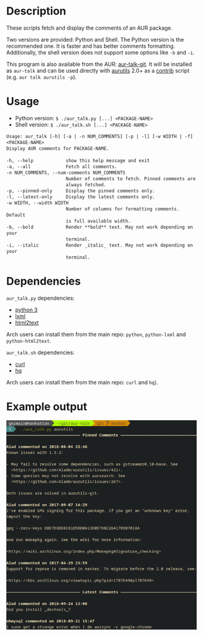 Description
===========

These scripts fetch and display the comments of an AUR package.

Two versions are provided: Python and Shell.
The Python version is the recommended one. It is faster and has better comments
formatting. Additionally, the shell version does not support some options like
`-b` and `-i`.

This program is also available from the AUR:
[aur-talk-git](https://aur.archlinux.org/packages/aur-talk-git/). It will be
installed as `aur-talk` and can be used directly with
[aurutils](https://github.com/AladW/aurutils) 2.0+ as a
[contrib](https://github.com/AladW/aurutils/tree/master/contrib) script (e.g.
`aur talk aurutils -p`).

Usage
=====

- Python version: `$ ./aur_talk.py [...] <PACKAGE-NAME>`
- Shell version: `$ ./aur_talk.sh [...] <PACKAGE-NAME>`

```
Usage: aur_talk [-h] [-a | -n NUM_COMMENTS] [-p | -l] [-w WIDTH | -f] <PACKAGE-NAME>
Display AUR comments for PACKAGE-NAME.

-h, --help            show this help message and exit
-a, --all             Fetch all comments.
-n NUM_COMMENTS, --num-comments NUM_COMMENTS
                      Number of comments to fetch. Pinned comments are
                      always fetched.
-p, --pinned-only     Display the pinned comments only.
-l, --latest-only     Display the latest comments only.
-w WIDTH, --width WIDTH
                      Number of columns for formatting comments. Default
                      is full available width.
-b, --bold            Render **bold** text. May not work depending on your
                      terminal.
-i, --italic          Render _italic_ text. May not work depending on your
                      terminal.
```

Dependencies
============

`aur_talk.py` dependencies:

- [python 3](https://www.python.org/)
- [lxml](http://lxml.de/)
- [html2text](https://pypi.python.org/pypi/html2text/)

Arch users can install them from the main repo: `python`, `python-lxml` and
`python-html2text`.

`aur_talk.sh` dependencies:

- [curl](https://curl.haxx.se/)
- [hq](https://github.com/coderobe/hq)

Arch users can install them from the main repo: `curl` and `hq`).

Example output
==============

![Screenshot](https://raw.githubusercontent.com/GermainZ/aur-talk/master/screenshot.png "Screenshot")
